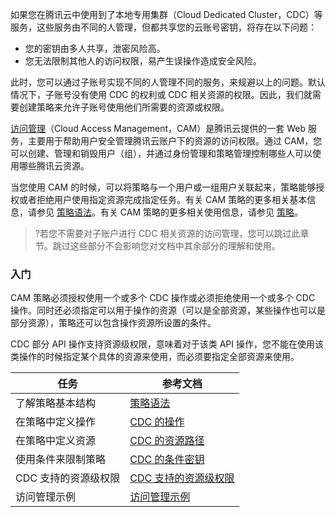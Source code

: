 如果您在腾讯云中使用到了本地专用集群（Cloud Dedicated Cluster，CDC）等服务，这些服务由不同的人管理，但都共享您的云账号密钥，将存在以下问题：
- 您的密钥由多人共享，泄密风险高。
- 您无法限制其他人的访问权限，易产生误操作造成安全风险。

此时，您可以通过子账号实现不同的人管理不同的服务，来规避以上的问题。默认情况下，子账号没有使用 CDC 的权利或 CDC 相关资源的权限。因此，我们就需要创建策略来允许子账号使用他们所需要的资源或权限。

[访问管理](https://cloud.tencent.com/document/product/598/10583)（Cloud Access Management，CAM）是腾讯云提供的一套 Web 服务，主要用于帮助用户安全管理腾讯云账户下的资源的访问权限。通过 CAM，您可以创建、管理和销毁用户（组），并通过身份管理和策略管理控制哪些人可以使用哪些腾讯云资源。

当您使用 CAM 的时候，可以将策略与一个用户或一组用户关联起来，策略能够授权或者拒绝用户使用指定资源完成指定任务。有关 CAM 策略的更多相关基本信息，请参见 [策略语法](https://cloud.tencent.com/document/product/598/10596)。有关 CAM 策略的更多相关使用信息，请参见 [策略](https://cloud.tencent.com/document/product/598/10601)。

>?若您不需要对子账户进行 CDC 相关资源的访问管理，您可以跳过此章节。跳过这些部分不会影响您对文档中其余部分的理解和使用。

### 入门

CAM 策略必须授权使用一个或多个 CDC 操作或必须拒绝使用一个或多个 CDC 操作。同时还必须指定可以用于操作的资源（可以是全部资源，某些操作也可以是部分资源），策略还可以包含操作资源所设置的条件。

CDC 部分 API 操作支持资源级权限，意味着对于该类 API 操作，您不能在使用该类操作的时候指定某个具体的资源来使用，而必须要指定全部资源来使用。

<table>
<thead>
<tr>
<th>任务</th>
<th>参考文档</th>
</tr>
</thead>
<tbody><tr>
<td>了解策略基本结构</td>
<td><a href="https://cloud.tencent.com/document/product/1346/60963#celueyufa" target="_blank">策略语法</a></td>
</tr>
<tr>
<td>在策略中定义操作</td>
<td><a href="https://cloud.tencent.com/document/product/1346/60963#caozuo" target="_blank">CDC 的操作</a></td>
</tr>
<tr>
<td>在策略中定义资源</td>
<td><a href="https://cloud.tencent.com/document/product/1346/60963#ziyuanlujing" target="_blank">CDC 的资源路径</a></td>
</tr>
<tr>
<td>使用条件来限制策略</td>
<td><a href="https://cloud.tencent.com/document/product/1346/60963#tiaojianmiyue" target="_blank">CDC 的条件密钥</a></td>
</tr>
<tr>
<td>CDC 支持的资源级权限</td>
<td><a href="https://cloud.tencent.com/document/product/1346/60962" target="_blank">CDC 支持的资源级权限</a></td>
</tr>
<tr>
<td>访问管理示例</td>
<td><a href="https://cloud.tencent.com/document/product/1346/60964" target="_blank">访问管理示例</a></td>
</tr>
</tbody></table>



